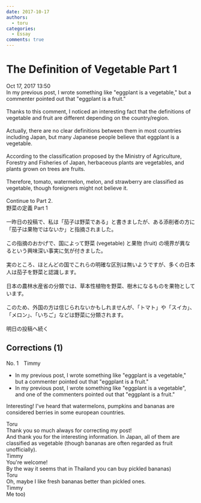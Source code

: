 ```yaml
---
date: 2017-10-17
authors:
  - toru
categories:
  - Essay
comments: true
---
```


# The Definition of Vegetable Part 1
<div class="date">Oct 17, 2017 13:50</div>
<div id="post"><div id="body_show_ori">
In my previous post, I wrote something like "eggplant is a vegetable," but a commenter pointed out that "eggplant is a fruit."<br/><br/>Thanks to this comment, I noticed an interesting fact that the definitions of vegetable and fruit are different depending on the country/region.<br/><br/>Actually, there are no clear definitions between them in most countries including Japan, but many Japanese people believe that eggplant is a vegetable.<br/><br/>According to the classification proposed by the Ministry of Agriculture, Forestry and Fisheries of Japan, herbaceous plants are vegetables, and plants grown on trees are fruits.<br/><br/>Therefore, tomato, watermelon, melon, and strawberry are classified as vegetable, though foreigners might not believe it.<br/><br/>Continue to Part 2.
</div></div>

<!-- more -->

<div id="post_ja"><div id="body_show_mo">
野菜の定義 Part 1<br/><br/>一昨日の投稿で、私は「茄子は野菜である」と書きましたが、ある添削者の方に「茄子は果物ではないか」と指摘されました。<br/><br/>この指摘のおかげで、国によって野菜 (vegetable) と果物 (fruit) の境界が異なるという興味深い事実に気が付きました。<br/><br/>実のところ、ほとんどの国でこれらの明確な区別は無いようですが、多くの日本人は茄子を野菜と認識します。<br/><br/>日本の農林水産省の分類では、草本性植物を野菜、樹木になるものを果物としています。<br/><br/>このため、外国の方は信じられないかもしれませんが、「トマト」や「スイカ」、「メロン」、「いちご」などは野菜に分類されます。<br/><br/>明日の投稿へ続く
</div></div>

## Corrections (1)
<div id="block"><div class="first_name"> No. 1　<span class="just_name">Timmy</span></div><div id="block2">
<ul class="correction_field">
<li class="incorrect">In my previous post, I wrote something like "eggplant is a vegetable," but a commenter pointed out that "eggplant is a fruit."</li>
<li class="corrected correct">
In my previous post, I wrote something like "eggplant is a vegetable", <span class="f_blue">and one of the</span> commenter<span class="f_blue">s</span> pointed out that "eggplant is a fruit."
</li>
</ul>
<p class="comment_small">
 Interesting! I've heard that watermelons, pumpkins and bananas are considered berries in some european countries.
</p>

</div><div class="name"><span class="just_name">Toru</span><br>
Thank you so much always for correcting my post!<br/>And thank you for the interesting information. In Japan, all of them are classified as vegetable (though bananas are often regarded as fruit unofficially).
</div>
<div class="name"><span class="just_name">Timmy</span><br>
You're welcome!<br/>By the way it seems that in Thailand you can buy pickled bananas) 
</div>
<div class="name"><span class="just_name">Toru</span><br>
Oh, maybe I like fresh bananas better than pickled ones.
</div>
<div class="name"><span class="just_name">Timmy</span><br>
Me too)
</div>
</div>
